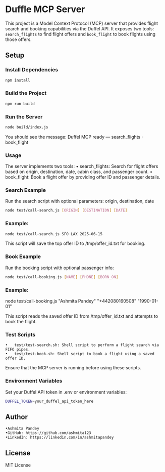 # Duffle MCP Server

This project is a Model Context Protocol (MCP) server that provides flight search and booking capabilities via the Duffel API. It exposes two tools: `search_flights` to find flight offers and `book_flight` to book flights using those offers.

## Setup

### Install Dependencies

```bash
npm install
```

### Build the Project

```bash
npm run build
```

### Run the Server
```bash
node build/index.js
```

You should see the message:
Duffel MCP ready — search_flights · book_flight

### Usage

The server implements two tools:
	•	search_flights: Search for flight offers based on origin, destination, date, cabin class, and passenger count.
	•	book_flight: Book a flight offer by providing offer ID and passenger details.

### Search Example

Run the search script with optional parameters: origin, destination, date
```bash
node test/call-search.js [ORIGIN] [DESTINATION] [DATE]
```

### Example:

```bash
node test/call-search.js SFO LAX 2025-06-15
```

This script will save the top offer ID to /tmp/offer_id.txt for booking.

### Book Example

Run the booking script with optional passenger info:
```bash
node test/call-booking.js [NAME] [PHONE] [BORN_ON]
```

### Example:
node test/call-booking.js "Ashmita Pandey" "+442080160508" "1990-01-01"

This script reads the saved offer ID from /tmp/offer_id.txt and attempts to book the flight.

### Test Scripts
	•	test/test-search.sh: Shell script to perform a flight search via FIFO pipes.
	•	test/test-book.sh: Shell script to book a flight using a saved offer ID.

Ensure that the MCP server is running before using these scripts.

### Environment Variables

Set your Duffel API token in .env or environment variables:
```bash
DUFFEL_TOKEN=your_duffel_api_token_here
```

## Author

	•Ashmita Pandey
	•GitHub: https://github.com/ashmita123
	•LinkedIn: https://linkedin.com/in/ashmitapandey

## License

MIT License

